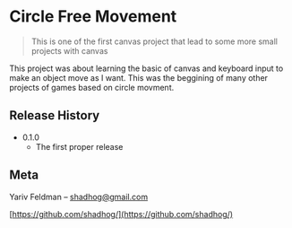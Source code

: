 # Circle Free Movement
> This is one of the first canvas project that lead to some more small projects with canvas

This project was about learning the basic of canvas and keyboard input to make an object move as I want. This was the beggining of many other projects of games based on circle movment.

## Release History

* 0.1.0
    * The first proper release

## Meta

Yariv Feldman – shadhog@gmail.com

[https://github.com/shadhog/](https://github.com/shadhog/)